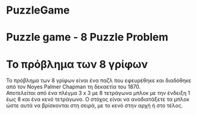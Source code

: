 # PuzzleGame
# Puzzle game - 8 Puzzle Problem</br>
# Το πρόβλημα των 8 γρίφων</br>
Το πρόβλημα των 8 γρίφων είναι ένα παζλ που εφευρέθηκε και διαδόθηκε από τον Noyes Palmer Chapman τη δεκαετία του 1870. </br>
Αποτελείται από ένα πλέγμα 3 x 3 με 8 τετράγωνα μπλοκ με την ένδειξη 1 έως 8 και ένα κενό τετράγωνο. Ο στόχος είναι να αναδιατάξετε τα μπλοκ ώστε αυτά να βρίσκονται στη σειρά, με το κενό στην αρχή ή στο τέλος.
